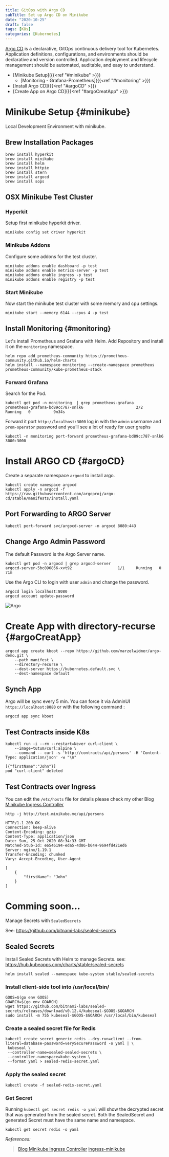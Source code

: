 ```yaml
---
title: GitOps with Argo CD
subTitle: Set up Argo CD on Minikube 
date: "2020-10-25"
draft: false
tags: [K8s]
categories: [Kubernetes]
--- 
```

[Argo CD](https://argoproj.github.io/argo-cd/) is a declarative, GitOps continuous delivery tool for Kubernetes.
Application definitions, configurations, and environments should be declarative and version controlled. 
Application deployment and lifecycle management should be automated, auditable, and easy to understand.

* [Minikube Setup]({{<ref "#minikube" >}}) 
    * [Monitoring - Grafana-Prometheus]({{<ref "#monitoring" >}}) 
* [Install Argo CD]({{<ref "#argoCD" >}}) 
* [Create App on Argo CD]({{<ref "#argoCreatApp" >}})

# Minikube Setup {#minikube}   
Local Development Environment with minikube.

## Brew Installation Packages
```
brew install hyperkit
brew install minikube
brew install helm
brew install httpie
brew install stern
brew install argocd
brew install sops
```

## OSX Minikube Test Cluster
### Hyperkit
Setup first minikube hyperkit driver.
```
minikube config set driver hyperkit
```

### Minikube Addons
Configure some addons for the test cluster.
```
minikube addons enable dashboard -p test
minikube addons enable metrics-server -p test
minikube addons enable ingress -p test
minikube addons enable registry -p test
```
### Start Minikube 
Now start the minikube test cluster with some memory and cpu settings.
```
minikube start --memory 6144 --cpus 4 -p test
```

## Install Monitoring  {#monitoring} 
Let's install Prometheus and Grafana with Helm. Add Repository and install it on the `monitoring` namespace.
```
helm repo add prometheus-community https://prometheus-community.github.io/helm-charts
helm install --namespace monitoring --create-namespace prometheus prometheus-community/kube-prometheus-stack
```
### Forward Grafana
Search for the Pod.
```
kubectl get pod -n monitoring  | grep prometheus-grafana
prometheus-grafana-bd89cc787-snlk6                       2/2     Running   0          9m34s
``` 
Forward it port `http://localhost:3000` log in with the `admin` username and `prom-operator` password and you’ll see a lot of ready for user graphs

```
kubectl -n monitoring port-forward prometheus-grafana-bd89cc787-snlk6 3000:3000
```

# Install ARGO CD {#argoCD} 
Create a separate namespace `argocd` to install argo.
```
kubectl create namespace argocd
kubectl apply -n argocd -f https://raw.githubusercontent.com/argoproj/argo-cd/stable/manifests/install.yaml
```
## Port Forwarding to ARGO Server
```
kubectl port-forward svc/argocd-server -n argocd 8080:443
```

## Change Argo Admin Password
The default Password is the Argo Server name.
```
kubectl get pod -n argocd | grep argocd-server
argocd-server-5bc896856-xvt92                    1/1     Running   0          71m
```
Use the Argo CLI to login with user `admin` and change the password.
```
argocd login localhost:8080
argocd account update-password
```

![Argo](/static/gitops-argo/argo.png)


# Create App with directory-recurse {#argoCreatApp} 
```
argocd app create kboot --repo https://github.com/marzelwidmer/argo-demo.git \
    --path manifest \
    --directory-recurse \
    --dest-server https://kubernetes.default.svc \
    --dest-namespace default
```
## Synch App
Argo will be sync every 5 min. You can force it via AdminUI `https://localhost:8080` or  with the following command :
```
argocd app sync kboot
```



## Test Contracts inside K8s
```
kubectl run -i --rm --restart=Never curl-client \
    --image=tutum/curl:alpine \
    --command -- curl -s 'http://contracts/api/persons' -H 'Content-Type: application/json' -w "\n"

[{"firstName":"John"}]
pod "curl-client" deleted
```

## Test Contracts over Ingress
You can edit the `/etc/hosts` file for details please check my other Blog [Minikube Ingress Controller](https://blog.marcelwidmer.org/posts/2020-05-01-minikube-ingress-controller) 
```
http -j http://test.minikube.me/api/persons

HTTP/1.1 200 OK
Connection: keep-alive
Content-Encoding: gzip
Content-Type: application/json
Date: Sun, 25 Oct 2020 08:34:33 GMT
Matched-Stub-Id: e6546194-eda5-4d86-b644-9694fd421ed6
Server: nginx/1.19.1
Transfer-Encoding: chunked
Vary: Accept-Encoding, User-Agent

[
    {
        "firstName": "John"
    }
]
```



# Comming soon...
Manage Secrets with `SealedSecrets`

See:
https://github.com/bitnami-labs/sealed-secrets


## Sealed Secrets
Install Sealed Secrets with Helm to manage Secrets. 
see: https://hub.kubeapps.com/charts/stable/sealed-secrets
```
helm install sealed --namespace kube-system stable/sealed-secrets
```
### Install client-side tool into /usr/local/bin/
```
GOOS=$(go env GOOS)
GOARCH=$(go env GOARCH)
wget https://github.com/bitnami-labs/sealed-secrets/releases/download/v0.12.4/kubeseal-$GOOS-$GOARCH
sudo install -m 755 kubeseal-$GOOS-$GOARCH /usr/local/bin/kubeseal
```
### Create a sealed secret file for Redis
```
kubectl create secret generic redis --dry-run=client --from-literal=database-password=verySecurePassword -o yaml | \
 kubeseal \
 --controller-name=sealed-sealed-secrets \
 --controller-namespace=kube-system \
 --format yaml > sealed-redis-secret.yaml
```
### Apply the sealed secret
```
kubectl create -f sealed-redis-secret.yaml
```
### Get Secret
Running `kubectl get secret redis -o yaml` will show the decrypted secret that was generated from the sealed secret.
Both the SealedSecret and generated Secret must have the same name and namespace.
```
kubectl get secret redis -o yaml
```




_References:_
> [Blog Minikube Ingress Controller](https://blog.marcelwidmer.org/posts/2020-05-01-minikube-ingress-controller/)
> [ingress-minikube](https://kubernetes.io/docs/tasks/access-application-cluster/ingress-minikube/)
